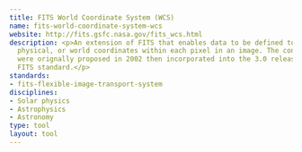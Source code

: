 ```yaml
---
title: FITS World Coordinate System (WCS)
name: fits-world-coordinate-system-wcs
website: http://fits.gsfc.nasa.gov/fits_wcs.html
description: <p>An extension of FITS that enables data to be defined to specify
  physical, or world coordinates within each pixel in an image. The conventions
  were orignally proposed in 2002 then incorporated into the 3.0 release of the
  FITS standard.</p>
standards:
- fits-flexible-image-transport-system
disciplines:
- Solar physics
- Astrophysics
- Astronomy
type: tool
layout: tool
---
```


